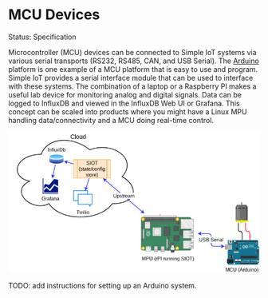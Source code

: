 # MCU Devices

Status: Specification

Microcontroller (MCU) devices can be connected to Simple IoT systems via various
serial transports (RS232, RS485, CAN, and USB Serial). The
[Arduino](https://www.arduino.cc/) platform is one example of a MCU platform
that is easy to use and program. Simple IoT provides a serial interface module
that can be used to interface with these systems. The combination of a laptop or
a Raspberry PI makes a useful lab device for monitoring analog and digital
signals. Data can be logged to InfluxDB and viewed in the InfluxDB Web UI or
Grafana. This concept can be scaled into products where you might have a Linux
MPU handling data/connectivity and a MCU doing real-time control.

![mcu](images/mcu.png)

TODO: add instructions for setting up an Arduino system.
